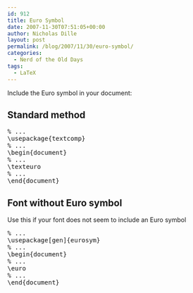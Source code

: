```yaml
---
id: 912
title: Euro Symbol
date: 2007-11-30T07:51:05+00:00
author: Nicholas Dille
layout: post
permalink: /blog/2007/11/30/euro-symbol/
categories:
  - Nerd of the Old Days
tags:
  - LaTeX
---
```

Include the Euro symbol in your document:

<!--more-->

## Standard method

<pre class="listing">% ...
\usepackage{textcomp}
% ...
\begin{document}
% ...
\texteuro
% ...
\end{document}</pre>

## Font without Euro symbol

Use this if your font does not seem to include an Euro symbol

<pre class="listing">% ...
\usepackage[gen]{eurosym}
% ...
\begin{document}
% ...
\euro
% ...
\end{document}</pre>
